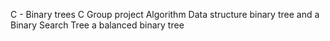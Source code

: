 C - Binary trees
C
Group project
Algorithm
Data structure
binary tree and a Binary Search Tree
a balanced binary tree
